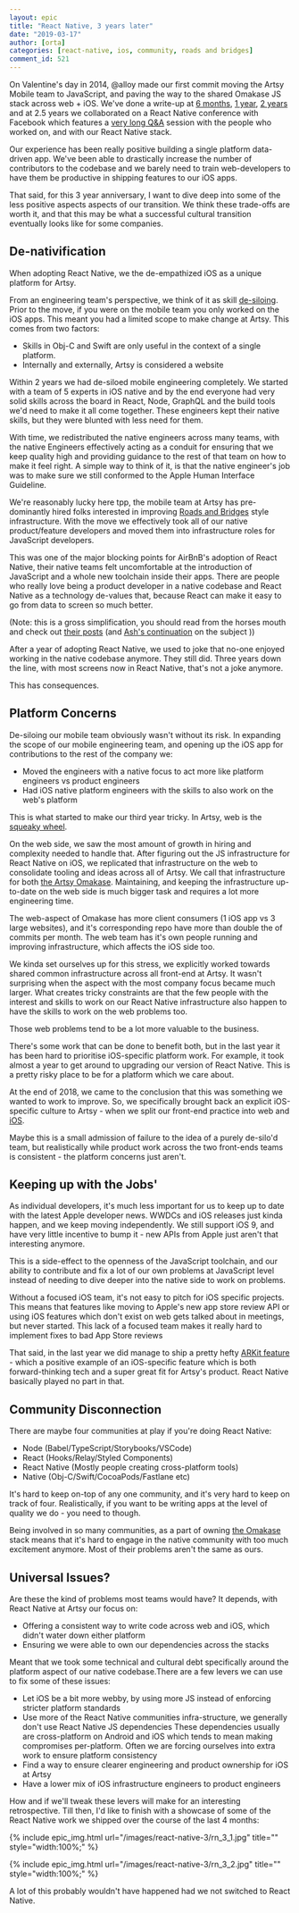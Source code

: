 ```yaml
---
layout: epic
title: "React Native, 3 years later"
date: "2019-03-17"
author: [orta]
categories: [react-native, ios, community, roads and bridges]
comment_id: 521
---
```


On Valentine's day in 2014, @alloy made our first commit moving the Artsy Mobile team to JavaScript, and paving the
way to the shared Omakase JS stack across web + iOS. We've done a write-up at [6 months], [1 year], [2 years] and
at 2.5 years we collaborated on a React Native conference with Facebook which features a [very long Q&A][q_a]
session with the people who worked on, and with our React Native stack.

Our experience has been really positive building a single platform data-driven app. We've been able to drastically
increase the number of contributors to the codebase and we barely need to train web-developers to have them be
productive in shipping features to our iOS apps.

That said, for this 3 year anniversary, I want to dive deep into some of the less positive aspects aspects of our
transition. We think these trade-offs are worth it, and that this may be what a successful cultural transition
eventually looks like for some companies.

<!-- more -->

## De-nativification

When adopting React Native, we the de-empathized iOS as a unique platform for Artsy.

From an engineering team's perspective, we think of it as skill [de-siloing][desilo]. Prior to the move, if you
were on the mobile team you only worked on the iOS apps. This meant you had a limited scope to make change at
Artsy. This comes from two factors:

- Skills in Obj-C and Swift are only useful in the context of a single platform.
- Internally and externally, Artsy is considered a website

Within 2 years we had de-siloed mobile engineering completely. We started with a team of 5 experts in iOS native
and by the end everyone had very solid skills across the board in React, Node, GraphQL and the build tools we'd
need to make it all come together. These engineers kept their native skills, but they were blunted with less need
for them.

With time, we redistributed the native engineers across many teams, with the native Engineers effectively acting as
a conduit for ensuring that we keep quality high and providing guidance to the rest of that team on how to make it
feel right. A simple way to think of it, is that the native engineer's job was to make sure we still conformed to
the Apple Human Interface Guideline.

We're reasonably lucky here tpp, the mobile team at Artsy has pre-dominantly hired folks interested in improving
[Roads and Bridges][rnb] style infrastructure. With the move we effectively took all of our native product/feature
developers and moved them into infrastructure roles for JavaScript developers.

This was one of the major blocking points for AirBnB's adoption of React Native, their native teams felt
uncomfortable at the introduction of JavaScript and a whole new toolchain inside their apps. There are people who
really love being a product developer in a native codebase and React Native as a technology de-values that, because
React can make it easy to go from data to screen so much better.

(Note: this is a gross simplification, you should read from the horses mouth and check out [their posts][airbnb]
(and [Ash's continuation][ash_airbnb] on the subject ))

After a year of adopting React Native, we used to joke that no-one enjoyed working in the native codebase anymore.
They still did. Three years down the line, with most screens now in React Native, that's not a joke anymore.

This has consequences.

## Platform Concerns

De-siloing our mobile team obviously wasn't without its risk. In expanding the scope of our mobile engineering
team, and opening up the iOS app for contributions to the rest of the company we:

- Moved the engineers with a native focus to act more like platform engineers vs product engineers
- Had iOS native platform engineers with the skills to also work on the web's platform

This is what started to make our third year tricky. In Artsy, web is the [squeaky wheel][wheel].

On the web side, we saw the most amount of growth in hiring and complexity needed to handle that. After figuring
out the JS infrastructure for React Native on iOS, we replicated that infrastructure on the web to consolidate
tooling and ideas across all of Artsy. We call that infrastructure for both [the Artsy Omakase][oma]. Maintaining,
and keeping the infrastructure up-to-date on the web side is much bigger task and requires a lot more engineering
time.

The web-aspect of Omakase has more client consumers (1 iOS app vs 3 large websites), and it's corresponding repo
have more than double the of commits per month. The web team has it's own people running and improving
infrastructure, which affects the iOS side too.

We kinda set ourselves up for this stress, we explicitly worked towards shared common infrastructure across all
front-end at Artsy. It wasn't surprising when the aspect with the most company focus became much larger. What
creates tricky constraints are that the few people with the interest and skills to work on our React Native
infrastructure also happen to have the skills to work on the web problems too.

Those web problems tend to be a lot more valuable to the business.

There's some work that can be done to benefit both, but in the last year it has been hard to prioritise
iOS-specific platform work. For example, it took almost a year to get around to upgrading our version of React
Native. This is a pretty risky place to be for a platform which we care about.

At the end of 2018, we came to the conclusion that this was something we wanted to work to improve. So, we
specifically brought back an explicit iOS-specific culture to Artsy - when we split our front-end practice into web
and [iOS][fe-ios].

Maybe this is a small admission of failure to the idea of a purely de-silo'd team, but realistically while product
work across the two front-ends teams is consistent - the platform concerns just aren't.

## Keeping up with the Jobs'

As individual developers, it's much less important for us to keep up to date with the latest Apple developer news.
WWDCs and iOS releases just kinda happen, and we keep moving independently. We still support iOS 9, and have very
little incentive to bump it - new APIs from Apple just aren't that interesting anymore.

This is a side-effect to the openness of the JavaScript toolchain, and our ability to contribute and fix a lot of
our own problems at JavaScript level instead of needing to dive deeper into the native side to work on problems.

Without a focused iOS team, it's not easy to pitch for iOS specific projects. This means that features like moving
to Apple's new app store review API or using iOS features which don't exist on web gets talked about in meetings,
but never started. This lack of a focused team makes it really hard to implement fixes to bad App Store reviews

That said, in the last year we did manage to ship a pretty hefty [ARKit feature][arkit] - which a positive example
of an iOS-specific feature which is both forward-thinking tech and a super great fit for Artsy's product. React
Native basically played no part in that.

## Community Disconnection

There are maybe four communities at play if you're doing React Native:

- Node (Babel/TypeScript/Storybooks/VSCode)
- React (Hooks/Relay/Styled Components)
- React Native (Mostly people creating cross-platform tools)
- Native (Obj-C/Swift/CocoaPods/Fastlane etc)

It's hard to keep on-top of any one community, and it's very hard to keep on track of four. Realistically, if you
want to be writing apps at the level of quality we do - you need to though.

Being involved in so many communities, as a part of owning [the Omakase][oma] stack means that it's hard to engage
in the native community with too much excitement anymore. Most of their problems aren't the same as ours.

## Universal Issues?

Are these the kind of problems most teams would have? It depends, with React Native at Artsy our focus on:

- Offering a consistent way to write code across web and iOS, which didn't water down either platform
- Ensuring we were able to own our dependencies across the stacks

Meant that we took some technical and cultural debt specifically around the platform aspect of our native
codebase.There are a few levers we can use to fix some of these issues:

- Let iOS be a bit more webby, by using more JS instead of enforcing stricter platform standards
- Use more of the React Native communities infra-structure, we generally don't use React Native JS dependencies
  These dependencies usually are cross-platform on Android and iOS which tends to mean making compromises
  per-platform. Often we are forcing ourselves into extra work to ensure platform consistency
- Find a way to ensure clearer engineering and product ownership for iOS at Artsy
- Have a lower mix of iOS infrastructure engineers to product engineers

How and if we'll tweak these levers will make for an interesting retrospective. Till then, I'd like to finish with
a showcase of some of the React Native work we shipped over the course of the last 4 months:

{% include epic_img.html url="/images/react-native-3/rn_3_1.jpg" title="" style="width:100%;" %}

{% include epic_img.html url="/images/react-native-3/rn_3_2.jpg" title="" style="width:100%;" %}

A lot of this probably wouldn't have happened had we not switched to React Native.

[6 months]: /blog/2016/08/15/React-Native-at-Artsy/
[1 year]: /blog/2017/02/05/Retrospective-Swift-at-Artsy/
[2 years]: /blog/2018/03/17/two-years-of-react-native/
[q_a]: http://artsy.net/x-react-native
[desilo]: https://github.com/artsy/README/blob/master/culture/engineering-principles.md#de-silo-engineers
[airbnb]: https://medium.com/airbnb-engineering/react-native-at-airbnb-f95aa460be1c
[ash_airbnb]: https://ashfurrow.com/blog/airbnb-and-react-native-expectations/
[wheel]: https://en.wikipedia.org/wiki/The_squeaky_wheel_gets_the_grease
[arkit]: /blog/2018/03/18/ar/
[oma]: https://www.youtube.com/watch?v=1Z3loALSVQM

<!-- prettier-ignore-start -->
[rnb]: https://www.fordfoundation.org/about/library/reports-and-studies/roads-and-bridges-the-unseen-labor-behind-our-digital-infrastructure/
[fe-ios]: https://github.com/artsy/README/commit/95c9b93ab966ed269b5ebd9f0bdec8d2434bab52#diff-342d3433f36fbedadc5a8f167985fdf3
<!-- prettier-ignore-end -->
